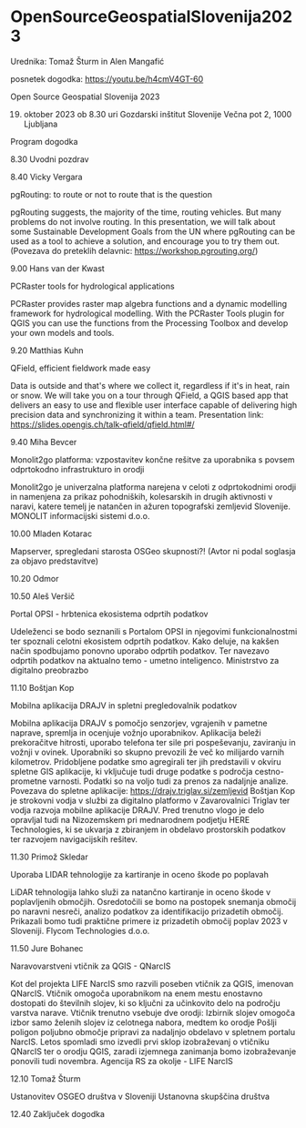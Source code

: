 # OpenSourceGeospatialSlovenija2023
Urednika: Tomaž Šturm in Alen Mangafić

posnetek dogodka:
https://youtu.be/h4cmV4GT-60

Open Source Geospatial Slovenija 2023

19. oktober 2023 ob 8.30 uri
Gozdarski inštitut Slovenije
Večna pot 2, 1000 Ljubljana

Program dogodka

8.30  Uvodni pozdrav

8.40  Vicky Vergara

pgRouting: to route or not to route that is the question

pgRouting suggests, the majority of the time, routing vehicles. But many problems do not involve routing. In this presentation, we will talk about some Sustainable Development Goals from the UN where pgRouting can be used as a tool to achieve a solution, and encourage you to try them out.
(Povezava do preteklih delavnic: https://workshop.pgrouting.org/)

9.00  Hans van der Kwast

PCRaster tools for hydrological applications

PCRaster provides raster map algebra functions and a dynamic modelling framework for hydrological modelling. With the PCRaster Tools plugin for QGIS you can use the functions from the Processing Toolbox and develop your own models and tools.

9.20  Matthias Kuhn

QField, efficient fieldwork made easy

Data is outside and that's where we collect it, regardless if it's in heat, rain or snow. We will take you on a tour through QField, a QGIS based app that delivers an easy to use and flexible user interface capable of delivering high precision data and synchronizing it within a team.
Presentation link: https://slides.opengis.ch/talk-qfield/qfield.html#/

9.40 Miha Bevcer

Monolit2go platforma: vzpostavitev končne rešitve za uporabnika s povsem odprtokodno infrastrukturo in orodji

Monolit2go je univerzalna platforma narejena v celoti z odprtokodnimi orodji in namenjena za prikaz pohodniških, kolesarskih in drugih aktivnosti v naravi, katere temelj je natančen in ažuren topografski zemljevid Slovenije.
MONOLIT informacijski sistemi d.o.o.


10.00 Mladen Kotarac

Mapserver, spregledani starosta OSGeo skupnosti?!
(Avtor ni podal soglasja za objavo predstavitve)

10.20 Odmor


10.50 Aleš Veršič

Portal OPSI - hrbtenica ekosistema odprtih podatkov

Udeleženci se bodo seznanili s Portalom OPSI in njegovimi funkcionalnostmi ter spoznali celotni ekosistem odprtih podatkov. Kako deluje, na kakšen način spodbujamo ponovno uporabo odprtih podatkov. Ter navezavo odprtih podatkov na aktualno temo - umetno inteligenco.
Ministrstvo za digitalno preobrazbo


11.10 Boštjan Kop

Mobilna aplikacija DRAJV in spletni pregledovalnik podatkov

Mobilna aplikacija DRAJV s pomočjo senzorjev, vgrajenih v pametne naprave, spremlja in ocenjuje vožnjo uporabnikov. Aplikacija beleži prekoračitve hitrosti, uporabo telefona ter sile pri pospeševanju, zaviranju in vožnji v ovinek. Uporabniki so skupno prevozili že več ko milijardo varnih kilometrov. Pridobljene podatke smo agregirali ter jih predstavili v okviru spletne GIS aplikacije, ki vključuje tudi druge podatke s področja cestno-prometne varnosti. Podatki so na voljo tudi za prenos za nadaljnje analize. Povezava do spletne aplikacije: https://drajv.triglav.si/zemljevid
Boštjan Kop je strokovni vodja v službi za digitalno platformo v Zavarovalnici Triglav ter vodja razvoja mobilne aplikacije DRAJV. Pred trenutno vlogo je delo opravljal tudi na Nizozemskem pri mednarodnem podjetju HERE Technologies, ki se ukvarja z zbiranjem in obdelavo prostorskih podatkov ter razvojem navigacijskih rešitev.

11.30 Primož Skledar

Uporaba LIDAR tehnologije za kartiranje in oceno škode po poplavah

LiDAR tehnologija lahko služi za natančno kartiranje in oceno škode v poplavljenih območjih. Osredotočili se bomo na postopek snemanja območij po naravni nesreči, analizo podatkov za identifikacijo prizadetih območij. Prikazali bomo tudi praktične primere iz prizadetih območij poplav 2023 v Sloveniji.
Flycom Technologies d.o.o.


11.50 Jure Bohanec

Naravovarstveni vtičnik za QGIS - QNarcIS

Kot del projekta LIFE NarcIS smo razvili poseben vtičnik za QGIS, imenovan QNarcIS. Vtičnik omogoča uporabnikom na enem mestu enostavno dostopati do številnih slojev, ki so ključni za učinkovito delo na področju varstva narave. Vtičnik trenutno vsebuje dve orodji: Izbirnik slojev omogoča izbor samo želenih slojev iz celotnega nabora, medtem ko orodje Pošlji poligon poljubno območje pripravi za nadaljnjo obdelavo v spletnem portalu NarcIS. Letos spomladi smo izvedli prvi sklop izobraževanj o vtičniku QNarcIS ter o orodju QGIS, zaradi izjemnega zanimanja bomo izobraževanje ponovili tudi novembra.
Agencija RS za okolje - LIFE NarcIS 

12.10 Tomaž Šturm

Ustanovitev OSGEO društva v Sloveniji
Ustanovna skupščina društva

12.40 Zaključek dogodka
